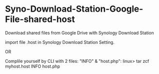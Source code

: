 # Syno-Download-Station-Google-File-shared-host
Download shared files from Google Drive with Synology Download Station 

import file .host in Synology Download Station Setting.

OR

Complile yourself by CLI with 2 files: "INFO" & "host.php":
linux> tar zcf myhost.host INFO host.php
